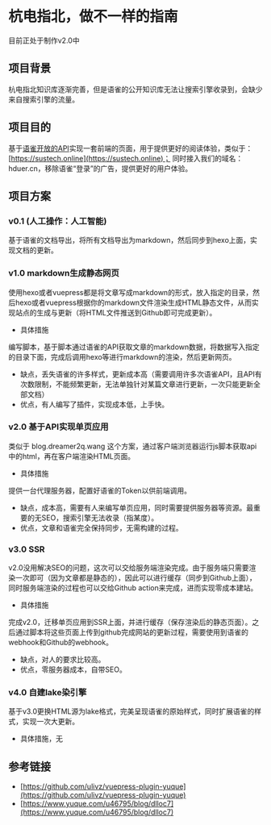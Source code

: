 # 杭电指北，做不一样的指南
目前正处于制作v2.0中

## 项目背景

杭电指北知识库逐渐完善，但是语雀的公开知识库无法让搜索引擎收录到，会缺少来自搜索引擎的流量。

## 项目目的

基于[语雀开放的API](https://www.yuque.com/yuque/developer)实现一套前端的页面，用于提供更好的阅读体验，类似于：[https://sustech.online](https://sustech.online)；
同时接入我们的域名：hduer.cn，移除语雀“登录”的广告，提供更好的用户体验。

## 项目方案

### v0.1 (人工操作：人工智能) 

基于语雀的文档导出，将所有文档导出为markdown，然后同步到hexo上面，实现文档的更新。

### v1.0 markdown生成静态网页

使用hexo或者vuepress都是将文章写成markdown的形式，放入指定的目录，然后hexo或者vuepress根据你的markdown文件渲染生成HTML静态文件，从而实现站点的生成与更新（将HTML文件推送到Github即可完成更新）。

- 具体措施

编写脚本，基于脚本通过语雀的API获取文章的markdown数据，将数据写入指定的目录下面，完成后调用hexo等进行markdown的渲染，然后更新网页。

- 缺点，丢失语雀的许多样式，更新成本高（需要调用许多次语雀API，且API有次数限制，不能频繁更新，无法单独针对某篇文章进行更新，一次只能更新全部文档）
- 优点，有人编写了插件，实现成本低，上手快。

### v2.0 基于API实现单页应用

类似于 blog.dreamer2q.wang 这个方案，通过客户端浏览器运行js脚本获取api中的html，再在客户端渲染HTML页面。

- 具体措施

提供一台代理服务器，配置好语雀的Token以供前端调用。

- 缺点，成本高，需要有人来编写单页应用，同时需要提供服务器等资源。最重要的无SEO，搜索引擎无法收录（指某度）。
- 优点，文章和语雀完全保持同步，无需构建的过程。

### v3.0 SSR

v2.0没用解决SEO的问题，这次可以交给服务端渲染完成。由于服务端只需要渲染一次即可（因为文章都是静态的），因此可以进行缓存（同步到Github上面），同时服务端渲染的过程也可以交给Github action来完成，进而实现零成本建站。

- 具体措施

完成v2.0，迁移单页应用到SSR上面，并进行缓存（保存渲染后的静态页面）。之后通过脚本将这些页面上传到github完成网站的更新过程，需要使用到语雀的webhook和Github的webhook。

- 缺点，对人的要求比较高。
- 优点，零服务器成本，自带SEO。

### v4.0 自建lake染引擎

基于v3.0更换HTML源为lake格式，完美呈现语雀的原始样式，同时扩展语雀的样式，实现一次大更新。

- 具体措施，无

## 参考链接

- [https://github.com/ulivz/vuepress-plugin-yuque](https://github.com/ulivz/vuepress-plugin-yuque)
- [https://www.yuque.com/u46795/blog/dlloc7](https://www.yuque.com/u46795/blog/dlloc7)



